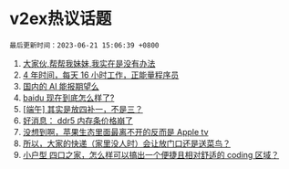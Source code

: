 # v2ex热议话题

`最后更新时间：2023-06-21 15:06:39 +0800`

1. [大家伙,帮帮我妹妹,我实在是没有办法](https://www.v2ex.com/t/950534)
1. [4 年时间，每天 16 小时工作，正能量程序员](https://www.v2ex.com/t/950500)
1. [国内的 AI 能报期望么](https://www.v2ex.com/t/950515)
1. [baidu 现在到底怎么样了?](https://www.v2ex.com/t/950396)
1. [[端午] 其实是放四补一，不是三？](https://www.v2ex.com/t/950535)
1. [好消息： ddr5 内存条价格崩了](https://www.v2ex.com/t/950540)
1. [没想到啊，苹果生态里面最离不开的反而是 Apple tv](https://www.v2ex.com/t/950527)
1. [所以，大家的快递（家里没人时）会让放门口还是送菜鸟？](https://www.v2ex.com/t/950521)
1. [小户型 四口之家，怎么样可以搞出一个便捷且相对舒适的 coding 区域？](https://www.v2ex.com/t/950380)


